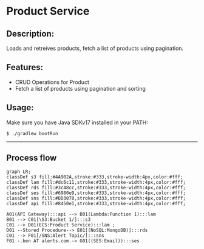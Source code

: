 # **Product Service**

## **Description:**

Loads and retreives products, fetch a list of products using pagination.

## **Features:**

- CRUD Operations for Product
- Fetch a list of products using pagination and sorting

## **Usage:**

Make sure you have Java SDKv17 installed in your PATH:

``` shell
$ ./gradlew bootRun
```

---

## **Process flow**

``` mermaid
graph LR;
classDef s3 fill:#4A902A,stroke:#333,stroke-width:4px,color:#fff;
classDef lam fill:#dc6c11,stroke:#333,stroke-width:4px,color:#fff;
classDef rds fill:#3c48cc,stroke:#333,stroke-width:4px,color:#fff;
classDef ses fill:#6980e9,stroke:#333,stroke-width:4px,color:#fff;
classDef sns fill:#DD3070,stroke:#333,stroke-width:4px,color:#fff;
classDef api fill:#8450e1,stroke:#333,stroke-width:4px,color:#fff;

A01(API Gateway):::api --> B01(Lambda:Function 1):::lam
B01 --> C01[\S3:Bucket 1/]:::s3
C01 --> D01(ECS:Product Service):::lam ;
D01 --Stored Procedure--> E01[(NoSQL:MongoDB)]:::rds
C01 --> F01[/SNS:Alert Topic/]:::sns
F01 -.ben AT alerts.com.-> G01((SES:Email)):::ses
```
